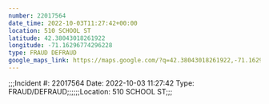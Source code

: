 ```yaml
---
number: 22017564
date_time: 2022-10-03T11:27:42+00:00
location: 510 SCHOOL ST
latitude: 42.38043018261922
longitude: -71.16296774296228
type: FRAUD DEFRAUD
google_maps_link: https://maps.google.com/?q=42.38043018261922,-71.16296774296228
---
```


;;;Incident #: 22017564  Date: 2022-10-03 11:27:42   Type: FRAUD/DEFRAUD;;;;;;Location: 510 SCHOOL ST;;;
